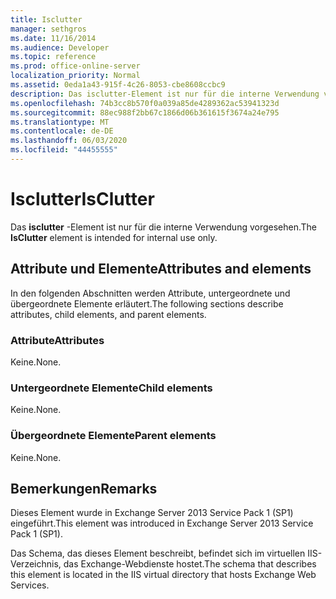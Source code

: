```yaml
---
title: Isclutter
manager: sethgros
ms.date: 11/16/2014
ms.audience: Developer
ms.topic: reference
ms.prod: office-online-server
localization_priority: Normal
ms.assetid: 0eda1a43-915f-4c26-8053-cbe8608ccbc9
description: Das isclutter-Element ist nur für die interne Verwendung vorgesehen.
ms.openlocfilehash: 74b3cc8b570f0a039a85de4289362ac53941323d
ms.sourcegitcommit: 88ec988f2bb67c1866d06b361615f3674a24e795
ms.translationtype: MT
ms.contentlocale: de-DE
ms.lasthandoff: 06/03/2020
ms.locfileid: "44455555"
---
```

# <a name="isclutter"></a><span data-ttu-id="5d208-103">Isclutter</span><span class="sxs-lookup"><span data-stu-id="5d208-103">IsClutter</span></span>

<span data-ttu-id="5d208-104">Das **isclutter** -Element ist nur für die interne Verwendung vorgesehen.</span><span class="sxs-lookup"><span data-stu-id="5d208-104">The **IsClutter** element is intended for internal use only.</span></span> 

## <a name="attributes-and-elements"></a><span data-ttu-id="5d208-105">Attribute und Elemente</span><span class="sxs-lookup"><span data-stu-id="5d208-105">Attributes and elements</span></span>

<span data-ttu-id="5d208-106">In den folgenden Abschnitten werden Attribute, untergeordnete und übergeordnete Elemente erläutert.</span><span class="sxs-lookup"><span data-stu-id="5d208-106">The following sections describe attributes, child elements, and parent elements.</span></span>
  
### <a name="attributes"></a><span data-ttu-id="5d208-107">Attribute</span><span class="sxs-lookup"><span data-stu-id="5d208-107">Attributes</span></span>

<span data-ttu-id="5d208-108">Keine.</span><span class="sxs-lookup"><span data-stu-id="5d208-108">None.</span></span>
  
### <a name="child-elements"></a><span data-ttu-id="5d208-109">Untergeordnete Elemente</span><span class="sxs-lookup"><span data-stu-id="5d208-109">Child elements</span></span>

<span data-ttu-id="5d208-110">Keine.</span><span class="sxs-lookup"><span data-stu-id="5d208-110">None.</span></span>
  
### <a name="parent-elements"></a><span data-ttu-id="5d208-111">Übergeordnete Elemente</span><span class="sxs-lookup"><span data-stu-id="5d208-111">Parent elements</span></span>

<span data-ttu-id="5d208-112">Keine.</span><span class="sxs-lookup"><span data-stu-id="5d208-112">None.</span></span>
  
## <a name="remarks"></a><span data-ttu-id="5d208-113">Bemerkungen</span><span class="sxs-lookup"><span data-stu-id="5d208-113">Remarks</span></span>

<span data-ttu-id="5d208-114">Dieses Element wurde in Exchange Server 2013 Service Pack 1 (SP1) eingeführt.</span><span class="sxs-lookup"><span data-stu-id="5d208-114">This element was introduced in Exchange Server 2013 Service Pack 1 (SP1).</span></span>
  
<span data-ttu-id="5d208-115">Das Schema, das dieses Element beschreibt, befindet sich im virtuellen IIS-Verzeichnis, das Exchange-Webdienste hostet.</span><span class="sxs-lookup"><span data-stu-id="5d208-115">The schema that describes this element is located in the IIS virtual directory that hosts Exchange Web Services.</span></span>
  

